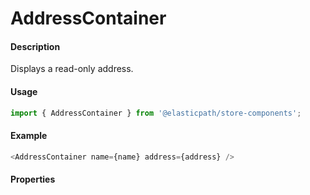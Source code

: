 # AddressContainer

#### Description

Displays a read-only address.

#### Usage

```js
import { AddressContainer } from '@elasticpath/store-components';
```

#### Example

```js
<AddressContainer name={name} address={address} />
```

#### Properties

<!-- PROPS -->
